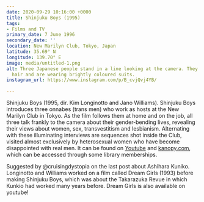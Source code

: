 ```yaml
---
date: 2020-09-29 10:16:00 +0000
title: Shinjuku Boys (1995)
tags:
- Films and TV
primary_date: 7 June 1996
secondary_date: ''
location: New Marilyn Club, Tokyo, Japan
latitude: 35.69° N
longitude: 139.70° E
image: media/untitled-1.png
alt: Three Japanese people stand in a line looking at the camera. They have short
  hair and are wearing brightly coloured suits.
instagram_url: https://www.instagram.com/p/B_cvjQvj4YB/

---
```

Shinjuku Boys (1995, dir. Kim Longinotto and Jano Williams). Shinjuku Boys introduces three onnabes (trans men) who work as hosts at the New Marilyn Club in Tokyo. As the film follows them at home and on the job, all three talk frankly to the camera about their gender-bending lives, revealing their views about women, sex, transvestitism and lesbianism. Alternating with these illuminating interviews are sequences shot inside the Club, visited almost exclusively by heterosexual women who have become disappointed with real men. It can be found on [Youtube](https://www.youtube.com/watch?v=KzGDvtWByrU&ab_channel=ANTROPOLOGIAVISUALUFF) and [kanopy.com](http://kanopy.com), which can be accessed through some library memberships.

Suggested by @cruisingdystopia on the last post about Ashihara Kuniko. Longinotto and Williams worked on a film called Dream Girls (1993) before making Shinjuku Boys, which was about the Takarazuka Revue in which Kunkio had worked many years before. Dream Girls is also available on youtube!